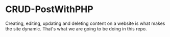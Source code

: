 # CRUD-PostWithPHP
Creating, editing, updating and deleting content on a website is what makes the site dynamic. That's what we are going to be doing in this repo. 

